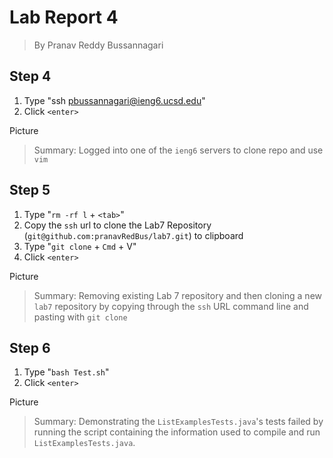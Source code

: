 # Lab Report 4
> By Pranav Reddy Bussannagari

## Step 4
1. Type "ssh pbussannagari@ieng6.ucsd.edu"
2. Click `<enter>`

Picture
> Summary: Logged into one of the `ieng6` servers to clone repo and use `vim` 

## Step 5
1. Type "`rm -rf l` + `<tab>`"
2. Copy the `ssh` url to clone the Lab7 Repository (`git@github.com:pranavRedBus/lab7.git`) to clipboard
3. Type "`git clone` + `Cmd` + V"
4. Click `<enter>`

Picture
> Summary: Removing existing Lab 7 repository and then cloning a new `lab7` repository by copying through the `ssh` URL command line and pasting with `git clone`

## Step 6
1. Type "`bash Test.sh`"
2. Click `<enter>`

Picture
> Summary: Demonstrating the `ListExamplesTests.java`'s tests failed by running the script containing the information used to compile and run `ListExamplesTests.java`.

